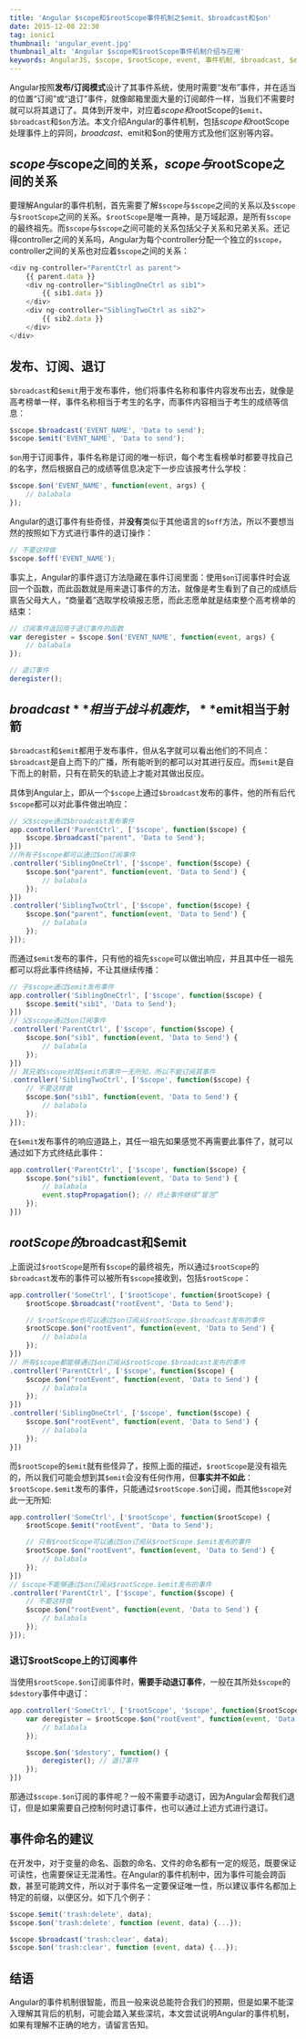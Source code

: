 ```yaml
---
title: 'Angular $scope和$rootScope事件机制之$emit、$broadcast和$on'
date: 2015-12-08 22:30
tag: ionic1
thumbnail: 'angular_event.jpg'
thumbnail_alt: 'Angular $scope和$rootScope事件机制介绍与应用'
keywords: AngularJS, $scope, $rootScope, event, 事件机制, $broadcast, $emit, $on, 事件广播, 事件冒泡, 发布/订阅模式, 混合移动App开发框架, 前端开发, 使用Ionic和Angular等前端技术开发手机App, Android开发, iOS开发, 微信开发
---
```

Angular按照**发布/订阅模式**设计了其事件系统，使用时需要“发布”事件，并在适当的位置“订阅”或“退订”事件，就像邮箱里面大量的订阅邮件一样，当我们不需要时就可以将其退订了。具体到开发中，对应着$scope和$rootScope的`$emit`、`$broadcast`和`$on`方法。本文介绍Angular的事件机制，包括$scope和$rootScope处理事件上的异同，$broadcast、$emit和$on的使用方式及他们区别等内容。

## $scope与$scope之间的关系，$scope与$rootScope之间的关系

要理解Angular的事件机制，首先需要了解`$scope`与`$scope`之间的关系以及`$scope`与`$rootScope`之间的关系。`$rootScope`是唯一真神，是万域起源，是所有`$scope`的最终祖先。而`$scope`与`$scope`之间可能的关系包括父子关系和兄弟关系。还记得controller之间的关系吗，Angular为每个controller分配一个独立的`$scope`，controller之间的关系也对应着`$scope`之间的关系：

~~~ javascript
<div ng-controller="ParentCtrl as parent">
    {{ parent.data }}
    <div ng-controller="SiblingOneCtrl as sib1">
        {{ sib1.data }}
    </div>
    <div ng-controller="SiblingTwoCtrl as sib2">
        {{ sib2.data }}
    </div>
</div>
~~~

## 发布、订阅、退订

`$broadcast`和`$emit`用于发布事件，他们将事件名称和事件内容发布出去，就像是高考榜单一样，事件名称相当于考生的名字，而事件内容相当于考生的成绩等信息：

~~~ javascript
$scope.$broadcast('EVENT_NAME', 'Data to send');
$scope.$emit('EVENT_NAME', 'Data to send');
~~~

`$on`用于订阅事件，事件名称是订阅的唯一标识，每个考生看榜单时都要寻找自己的名字，然后根据自己的成绩等信息决定下一步应该报考什么学校：

~~~ javascript
$scope.$on('EVENT_NAME', function(event, args) {
    // balabala
});
~~~

Angular的退订事件有些奇怪，并**没有**类似于其他语言的`$off`方法，所以不要想当然的按照如下方式进行事件的退订操作：

~~~ javascript
// 不要这样做
$scope.$off('EVENT_NAME');
~~~

事实上，Angular的事件退订方法隐藏在事件订阅里面：使用`$on`订阅事件时会返回一个函数，而此函数就是用来退订事件的方法，就像是考生看到了自己的成绩后禀告父母大人，“商量着”选取学校填报志愿，而此志愿单就是结束整个高考榜单的结束：

~~~ javascript
// 订阅事件返回用于退订事件的函数
var deregister = $scope.$on('EVENT_NAME', function(event, args) {
    // balabala
});

// 退订事件
deregister();
~~~

## **$broadcast**相当于战斗机轰炸，**$emit**相当于射箭

`$broadcast`和`$emit`都用于发布事件，但从名字就可以看出他们的不同点：`$broadcast`是自上而下的广播，所有能听到的都可以对其进行反应。而`$emit`是自下而上的射箭，只有在箭矢的轨迹上才能对其做出反应。

具体到Angular上，即从一个`$scope`上通过`$broadcast`发布的事件，他的所有后代`$scope`都可以对此事件做出响应：

~~~ javascript
// 父$scope通过$broadcast发布事件
app.controller('ParentCtrl', ['$scope', function($scope) {
    $scope.$broadcast("parent", 'Data to Send');
}])
//所有子$scope都可以通过$on订阅事件
.controller('SiblingOneCtrl', ['$scope', function($scope) {
    $scope.$on("parent", function(event, 'Data to Send') {
        // balabala
    });
}])
.controller('SiblingTwoCtrl', ['$scope', function($scope) {
    $scope.$on("parent", function(event, 'Data to Send') {
        // balabala
    });
}]);
~~~

而通过`$emit`发布的事件，只有他的祖先`$scope`可以做出响应，并且其中任一祖先都可以将此事件终结掉，不让其继续传播：

~~~ javascript
// 子$scope通过$emit发布事件
app.controller('SiblingOneCtrl', ['$scope', function($scope) {
    $scope.$emit("sib1", 'Data to Send');
}])
// 父$scope通过$on订阅事件
.controller('ParentCtrl', ['$scope', function($scope) {
    $scope.$on("sib1", function(event, 'Data to Send') {
        // balabala
    });
}])
// 其兄弟$scope对其$emit的事件一无所知，所以不能订阅其事件
.controller('SiblingTwoCtrl', ['$scope', function($scope) {
    // 不要这样做
    $scope.$on("sib1", function(event, 'Data to Send') {
        // balabala
    });
}]);
~~~

在`$emit`发布事件的响应道路上，其任一祖先如果感觉不再需要此事件了，就可以通过如下方式终结此事件：

~~~ javascript
app.controller('ParentCtrl', ['$scope', function($scope) {
    $scope.$on("sib1", function(event, 'Data to Send') {
        // balabala
        event.stopPropagation(); // 终止事件继续“冒泡”
    });
}])
~~~

## $rootScope的$broadcast和$emit

上面说过`$rootScope`是所有`$scope`的最终祖先，所以通过`$rootScope`的`$broadcast`发布的事件可以被所有`$scope`接收到，包括`$rootScope`：

~~~ javascript
app.controller('SomeCtrl', ['$rootScope', function($rootScope) {
    $rootScope.$broadcast("rootEvent", 'Data to Send');

    // $rootScope也可以通过$on订阅从$rootScope.$broadcast发布的事件
    $rootScope.$on("rootEvent", function(event, 'Data to Send') {
        // balabala
    });
}])
// 所有$scope都能够通过$on订阅从$rootScope.$broadcast发布的事件
.controller('ParentCtrl', ['$scope', function($scope) {
    $scope.$on("rootEvent", function(event, 'Data to Send') {
        // balabala
    });
}])
.controller('SiblingOneCtrl', ['$scope', function($scope) {
    $scope.$on("rootEvent", function(event, 'Data to Send') {
        // balabala
    });
}])
~~~

而`$rootScope`的`$emit`就有些怪异了，按照上面的描述，`$rootScope`是没有祖先的，所以我们可能会想到其`$emit`会没有任何作用，但**事实并不如此**：`$rootScope.$emit`发布的事件，只能通过`$rootScope.$on`订阅，而其他`$scope`对此一无所知:

~~~ javascript
app.controller('SomeCtrl', ['$rootScope', function($rootScope) {
    $rootScope.$emit("rootEvent", 'Data to Send');

    // 只有$rootScope可以通过$on订阅从$rootScope.$emit发布的事件
    $rootScope.$on("rootEvent", function(event, 'Data to Send') {
        // balabala
    });
}])
// $scope不能够通过$on订阅从$rootScope.$emit发布的事件
.controller('ParentCtrl', ['$scope', function($scope) {
    // 不要这样做
    $scope.$on("rootEvent", function(event, 'Data to Send') {
        // balabala
    });
}]);
~~~

### 退订$rootScope上的订阅事件

当使用`$rootScope.$on`订阅事件时，**需要手动退订事件**，一般在其所处`$scope`的`$destory`事件中退订：

~~~ javascript
app.controller('SomeCtrl', ['$rootScope', '$scope', function($rootScope, $scope) {
    var deregister = $rootScope.$on("rootEvent", function(event, 'Data to Send') {
        // balabala
    });

    $scope.$on('$destory', function() {
        deregister(); // 退订事件
    });
}])
~~~

那通过`$scope.$on`订阅的事件呢？一般不需要手动退订，因为Angular会帮我们退订，但是如果需要自己控制何时退订事件，也可以通过上述方式进行退订。

## 事件命名的建议

在开发中，对于变量的命名、函数的命名、文件的命名都有一定的规范，既要保证可读性，也需要保证无混淆性。在Angular的事件机制中，因为事件可能会跨函数，甚至可能跨文件，所以对于事件名一定要保证唯一性，所以建议事件名都加上特定的前缀，以便区分。如下几个例子：

~~~ javascript
$scope.$emit('trash:delete', data);
$scope.$on('trash:delete', function (event, data) {...});

$scope.$broadcast('trash:clear', data);
$scope.$on('trash:clear', function (event, data) {...});
~~~


## 结语

Angular的事件机制很智能，而且一般来说总能符合我们的预期，但是如果不能深入理解其背后的机制，可能会踏入某些深坑，本文尝试说明Angular的事件机制，如果有理解不正确的地方，请留言告知。